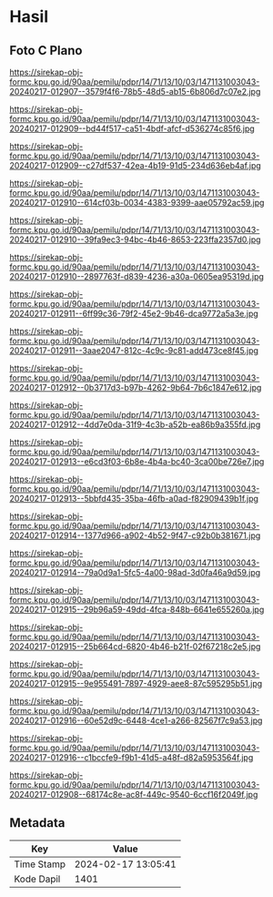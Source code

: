 # Hasil

## Foto C Plano

https://sirekap-obj-formc.kpu.go.id/90aa/pemilu/pdpr/14/71/13/10/03/1471131003043-20240217-012907--3579f4f6-78b5-48d5-ab15-6b806d7c07e2.jpg

https://sirekap-obj-formc.kpu.go.id/90aa/pemilu/pdpr/14/71/13/10/03/1471131003043-20240217-012909--bd44f517-ca51-4bdf-afcf-d536274c85f6.jpg

https://sirekap-obj-formc.kpu.go.id/90aa/pemilu/pdpr/14/71/13/10/03/1471131003043-20240217-012909--c27df537-42ea-4b19-91d5-234d636eb4af.jpg

https://sirekap-obj-formc.kpu.go.id/90aa/pemilu/pdpr/14/71/13/10/03/1471131003043-20240217-012910--614cf03b-0034-4383-9399-aae05792ac59.jpg

https://sirekap-obj-formc.kpu.go.id/90aa/pemilu/pdpr/14/71/13/10/03/1471131003043-20240217-012910--39fa9ec3-94bc-4b46-8653-223ffa2357d0.jpg

https://sirekap-obj-formc.kpu.go.id/90aa/pemilu/pdpr/14/71/13/10/03/1471131003043-20240217-012910--2897763f-d839-4236-a30a-0605ea95319d.jpg

https://sirekap-obj-formc.kpu.go.id/90aa/pemilu/pdpr/14/71/13/10/03/1471131003043-20240217-012911--6ff99c36-79f2-45e2-9b46-dca9772a5a3e.jpg

https://sirekap-obj-formc.kpu.go.id/90aa/pemilu/pdpr/14/71/13/10/03/1471131003043-20240217-012911--3aae2047-812c-4c9c-9c81-add473ce8f45.jpg

https://sirekap-obj-formc.kpu.go.id/90aa/pemilu/pdpr/14/71/13/10/03/1471131003043-20240217-012912--0b3717d3-b97b-4262-9b64-7b6c1847e612.jpg

https://sirekap-obj-formc.kpu.go.id/90aa/pemilu/pdpr/14/71/13/10/03/1471131003043-20240217-012912--4dd7e0da-31f9-4c3b-a52b-ea86b9a355fd.jpg

https://sirekap-obj-formc.kpu.go.id/90aa/pemilu/pdpr/14/71/13/10/03/1471131003043-20240217-012913--e6cd3f03-6b8e-4b4a-bc40-3ca00be726e7.jpg

https://sirekap-obj-formc.kpu.go.id/90aa/pemilu/pdpr/14/71/13/10/03/1471131003043-20240217-012913--5bbfd435-35ba-46fb-a0ad-f82909439b1f.jpg

https://sirekap-obj-formc.kpu.go.id/90aa/pemilu/pdpr/14/71/13/10/03/1471131003043-20240217-012914--1377d966-a902-4b52-9f47-c92b0b381671.jpg

https://sirekap-obj-formc.kpu.go.id/90aa/pemilu/pdpr/14/71/13/10/03/1471131003043-20240217-012914--79a0d9a1-5fc5-4a00-98ad-3d0fa46a9d59.jpg

https://sirekap-obj-formc.kpu.go.id/90aa/pemilu/pdpr/14/71/13/10/03/1471131003043-20240217-012915--29b96a59-49dd-4fca-848b-6641e655260a.jpg

https://sirekap-obj-formc.kpu.go.id/90aa/pemilu/pdpr/14/71/13/10/03/1471131003043-20240217-012915--25b664cd-6820-4b46-b21f-02f67218c2e5.jpg

https://sirekap-obj-formc.kpu.go.id/90aa/pemilu/pdpr/14/71/13/10/03/1471131003043-20240217-012915--9e955491-7897-4929-aee8-87c595295b51.jpg

https://sirekap-obj-formc.kpu.go.id/90aa/pemilu/pdpr/14/71/13/10/03/1471131003043-20240217-012916--60e52d9c-6448-4ce1-a266-82567f7c9a53.jpg

https://sirekap-obj-formc.kpu.go.id/90aa/pemilu/pdpr/14/71/13/10/03/1471131003043-20240217-012916--c1bccfe9-f9b1-41d5-a48f-d82a5953564f.jpg

https://sirekap-obj-formc.kpu.go.id/90aa/pemilu/pdpr/14/71/13/10/03/1471131003043-20240217-012908--68174c8e-ac8f-449c-9540-6ccf16f2049f.jpg


## Metadata

| Key        | Value               |
| ---------- | ------------------- |
| Time Stamp | 2024-02-17 13:05:41 |
| Kode Dapil | 1401                |




